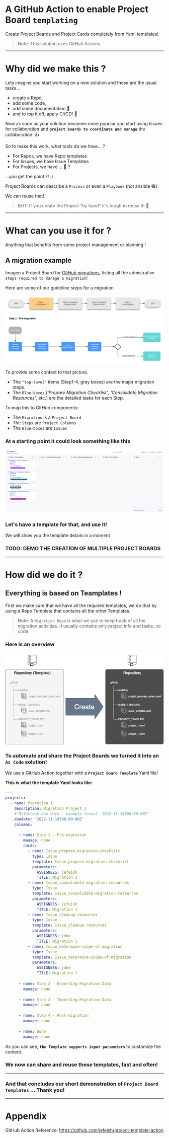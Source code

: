 # A GitHub Action to enable Project Board `templating`

Create Project Boards and Project Cards completely from Yaml templates!

> Note: This solution uses GitHub Actions.

---

# Why did we make this ?

Lets imagine you start working on a new solution and
these are the usual tasks...

- create a Repo,
- add some code,
- add some documentation :crossed_fingers:
- and to top it off, apply CI/CD! :tada:

Now as soon as your solution becomes more popular you start using Issues for collaboration and **`project boards to coordinate and manage`** the collaboration. :thumbsup:

So to make this work, what tools do we have... ?

- For Repos, we have Repo templates
- For Issues, we have Issue Templates
- For Projects, we have ... :thinking: ?

...you get the point ?! :)

Project Boards can describe a `Process` or even a `Playbook` (not ansible :grin:).

We can reuse that!

>BUT: If you create the Project "by hand" it's tough to reuse it! :shrug:

---

# What can you use it for ?

Anything that benefits from some project management or planning !
## A migration example 

Imagen a Project Board for [GitHub migrations](https://github.github.io/enterprise-migrations/#/./0-about), listing all the admistrative `steps required to manage a migration`!

Here are some of our guideline steps for a migration

![migration-steps](docs/images/migration-steps-sample.png)

To provide some context to that picture. 

- The `"top-level"` items (Step1-4, grey boxes) are the major migration steps.
- The `Blue-boxes` (*'Prepare Migration Checklist'*, *'Consolidate Migration Resources'*, etc.) are the detailed tasks for each Step.

To map this to GitHub components:

- The `Migration` is a `Project Board`
- The `Steps` are `Project Columns`
- The `Blue-boxes` are `Issues`

### At a starting point it could look something like this 

![projectboard](docs/images/projectboard.png)

### Let's have a template for that, and use it!

We will show you the template details in a moment

### TODO: DEMO THE CREATION OF MULTIPLE PROJECT BOARDS

---

# How did we do it ?

## Everything is based on Teamplates !

First we make sure that we have all the required templates, we do that by using a Repo Template that contains all the other Templates.
> Note: A `Migration Repo` is what we use to keep track of all the migration activities. It usually contains only project info and tasks, no code.

### Here is an overview

![repo-template](docs/images/repo-template.png)

### To automate and share the Project Boards we turned it into an **`As Code`** solution!

We use a GitHub Action together with a **`Project Board Template`** Yaml file!

**This is what the template Yaml looks like**

```yaml
---
projects:
  - name: Migration 1
    description: Migration Project 1 
    # Milestone due date - example format '2022-11-10T00:00:00Z'
    duedate: '2022-11-10T00:00:00Z'
    columns:

      - name: Step 1 - Pre-migration
        manage: none
        cards:
          - name: Issue_prepare-migration-checklist
            type: Issue
            template: Issue_prepare-migration-checklist
            parameters:
              ASSIGNEES: jefeish
              TITLE: Migration 1
          - name: Issue_consolidate-migration-resources
            type: Issue
            template: Issue_consolidate-migration-resources
            parameters:
              ASSIGNEES: jefeish
              TITLE: Migration 1
          - name: Issue_cleanup-resources
            type: Issue
            template: Issue_cleanup-resources
            parameters:
              ASSIGNEES: jdoe
              TITLE: Migration 1
          - name: Issue_determine-scope-of-migration
            type: Issue
            template: Issue_determine-scope-of-migration
            parameters:
              ASSIGNEES: jdoe
              TITLE: Migration 1      

      - name: Step 2 - Exporting Migration Data
        manage: none

      - name: Step 3 - Importing Migration Data
        manage: none

      - name: Step 4 - Post-migration
        manage: none

      - name: Done
        manage: none
```

As you can see, **`the Template supports input parameters`** to customize the content.

### We now can share and reuse these templates, fast and often!

---

### And that concludes our short demonstration of `Project Board Templates` ... Thank you! 

---

# Appendix

GitHub Action Reference: https://github.com/jefeish/project-template-action
